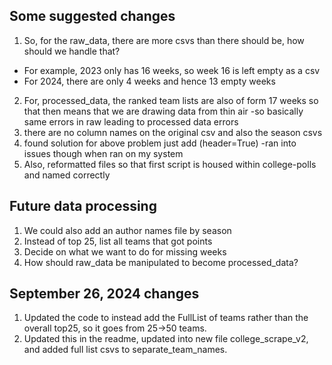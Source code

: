 ## Some suggested changes

1. So, for the raw_data, there are more csvs than there should be, how should we handle that?
- For example, 2023 only has 16 weeks, so week 16 is left empty as a csv
- For 2024, there are only 4 weeks and hence 13 empty weeks
2. For, processed_data, the ranked team lists are also of form 17 weeks so that then means that we are drawing data from thin air
-so basically same errors in raw leading to processed data errors
3. there are no column names on the original csv and also the season csvs
4. found solution for above problem just add (header=True)
-ran into issues though when ran on my system
5. Also, reformatted files so that first script is housed within college-polls and named correctly

## Future data processing

1. We could also add an author names file by season
2. Instead of top 25, list all teams that got points
3. Decide on what we want to do for missing weeks
4. How should raw_data be manipulated to become processed_data?

## September 26, 2024 changes

1. Updated the code to instead add the FullList of teams rather than the overall top25, so it goes from 25->50 teams.
2. Updated this in the readme, updated into new file college_scrape_v2, and added full list csvs to separate_team_names.
